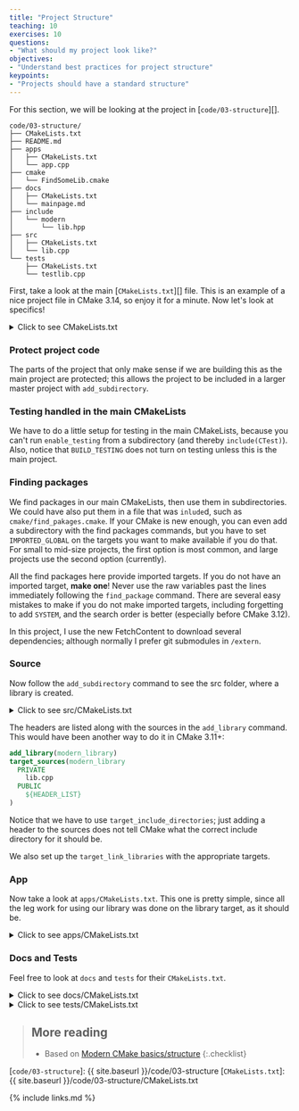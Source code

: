 ```yaml
---
title: "Project Structure"
teaching: 10
exercises: 10
questions:
- "What should my project look like?"
objectives:
- "Understand best practices for project structure"
keypoints:
- "Projects should have a standard structure"
---
```



For this section, we will be looking at the project in [`code/03-structure`][].

```
code/03-structure/
├── CMakeLists.txt
├── README.md
├── apps
│   ├── CMakeLists.txt
│   └── app.cpp
├── cmake
│   └── FindSomeLib.cmake
├── docs
│   ├── CMakeLists.txt
│   └── mainpage.md
├── include
│   └── modern
│       └── lib.hpp
├── src
│   ├── CMakeLists.txt
│   └── lib.cpp
└── tests
    ├── CMakeLists.txt
    └── testlib.cpp
```

First, take a look at the main [`CMakeLists.txt`][] file. This is an example of a nice project file
in CMake 3.14, so enjoy it for a minute. Now let's look at specifics!

<details><summary>Click to see CMakeLists.txt</summary>
{% include hl_code.html lang="cmake" file="code/03-structure/CMakeLists.txt" %}
</details>

### Protect project code

The parts of the project that only make sense if we are building this as the main project are
protected; this allows the project to be included in a larger master project with
`add_subdirectory`.

### Testing handled in the main CMakeLists

We have to do a little setup for testing in the main CMakeLists, because you can't run
`enable_testing` from a subdirectory (and thereby `include(CTest)`). Also, notice that
`BUILD_TESTING` does not turn on testing unless this is the main project.

### Finding packages

We find packages in our main CMakeLists, then use them in subdirectories. We could have also put
them in a file that was `inlude`d, such as `cmake/find_pakages.cmake`. If your CMake is new enough,
you can even add a subdirectory with the find packages commands, but you have to set
`IMPORTED_GLOBAL` on the targets you want to make available if you do that. For small to mid-size
projects, the first option is most common, and large projects use the second option (currently).

All the find packages here provide imported targets. If you do not have an imported target, **make
one**! Never use the raw variables past the lines immediately following the `find_package` command.
There are several easy mistakes to make if you do not make imported targets, including forgetting to
add `SYSTEM`, and the search order is better (especially before CMake 3.12).

In this project, I use the new FetchContent to download several dependencies; although normally I
prefer git submodules in `/extern`.

### Source

Now follow the `add_subdirectory` command to see the src folder, where a library is created.

<details><summary>Click to see src/CMakeLists.txt</summary>
{% include hl_code.html lang="cmake" file="code/03-structure/src/CMakeLists.txt" %}
</details>


The headers are listed along with the sources in the `add_library` command. This would have been
another way to do it in CMake 3.11+:

```cmake
add_library(modern_library)
target_sources(modern_library
  PRIVATE
    lib.cpp
  PUBLIC
    ${HEADER_LIST}
)
```

Notice that we have to use `target_include_directories`; just adding a header to the sources does
not tell CMake what the correct include directory for it should be.

We also set up the `target_link_libraries` with the appropriate targets.

### App

Now take a look at `apps/CMakeLists.txt`. This one is pretty simple, since all the leg work for
using our library was done on the library target, as it should be.

<details><summary>Click to see apps/CMakeLists.txt</summary>
{% include hl_code.html lang="cmake" file="code/03-structure/apps/CMakeLists.txt" %}
</details>

### Docs and Tests


Feel free to look at `docs` and `tests` for their `CMakeLists.txt`.

<details><summary>Click to see docs/CMakeLists.txt</summary>
{% include hl_code.html lang="cmake" file="code/03-structure/docs/CMakeLists.txt" %}
</details>

<details><summary>Click to see tests/CMakeLists.txt</summary>
{% include hl_code.html lang="cmake" file="code/03-structure/tests/CMakeLists.txt" %}
</details>

> ## More reading
>
> * Based on [Modern CMake basics/structure][]
{:.checklist}


[Modern CMake basics/structure]: https://cliutils.gitlab.io/modern-cmake/chapters/basics/structure.html


[`code/03-structure`]: {{ site.baseurl }}/code/03-structure
[`CMakeLists.txt`]: {{ site.baseurl }}/code/03-structure/CMakeLists.txt

{% include links.md %}
